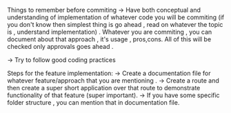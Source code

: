 Things to remember before commiting 
-> Have both conceptual and understanding of implementation of whatever code you will be commiting (if you don't know then simplest thing is go ahead , read on whatever the topic is , understand implementation) . Whatever you are commiting , you can document about that approach , it's usage , pros,cons. All of this will be checked only approvals goes ahead .

-> Try to follow good coding practices

Steps for the feature implementation: 
-> Create a documentation file for whatever feature/approach that you are mentioning . 
-> Create a route and then create a super short application over that route to demonstrate functionality of that feature (super important). 
-> If you have some specific folder structure , you can mention that in documentation file. 
